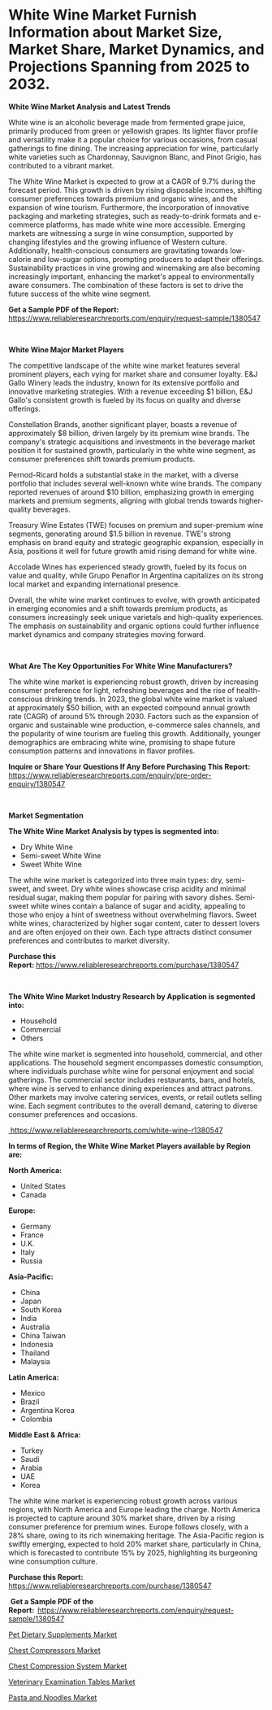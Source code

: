 <p><h1>White Wine Market Furnish Information about Market Size, Market Share, Market Dynamics, and Projections Spanning from 2025 to 2032.</h1></p><p><strong>White Wine Market Analysis and Latest Trends</strong></p>
<p><p>White wine is an alcoholic beverage made from fermented grape juice, primarily produced from green or yellowish grapes. Its lighter flavor profile and versatility make it a popular choice for various occasions, from casual gatherings to fine dining. The increasing appreciation for wine, particularly white varieties such as Chardonnay, Sauvignon Blanc, and Pinot Grigio, has contributed to a vibrant market.</p><p>The White Wine Market is expected to grow at a CAGR of 9.7% during the forecast period. This growth is driven by rising disposable incomes, shifting consumer preferences towards premium and organic wines, and the expansion of wine tourism. Furthermore, the incorporation of innovative packaging and marketing strategies, such as ready-to-drink formats and e-commerce platforms, has made white wine more accessible. Emerging markets are witnessing a surge in wine consumption, supported by changing lifestyles and the growing influence of Western culture. Additionally, health-conscious consumers are gravitating towards low-calorie and low-sugar options, prompting producers to adapt their offerings. Sustainability practices in vine growing and winemaking are also becoming increasingly important, enhancing the market's appeal to environmentally aware consumers. The combination of these factors is set to drive the future success of the white wine segment.</p></p>
<p><strong>Get a Sample PDF of the Report:&nbsp;</strong> <a href="https://www.reliableresearchreports.com/enquiry/request-sample/1380547?utm_campaign=2287&utm_medium=2&utm_source=Github&utm_content=ia&utm_term=07042025&utm_id=white-wine">https://www.reliableresearchreports.com/enquiry/request-sample/1380547</a></p>
<p>&nbsp;</p>
<p><strong>White Wine Major Market Players</strong></p>
<p><p>The competitive landscape of the white wine market features several prominent players, each vying for market share and consumer loyalty. E&J Gallo Winery leads the industry, known for its extensive portfolio and innovative marketing strategies. With a revenue exceeding $1 billion, E&J Gallo's consistent growth is fueled by its focus on quality and diverse offerings.</p><p>Constellation Brands, another significant player, boasts a revenue of approximately $8 billion, driven largely by its premium wine brands. The company's strategic acquisitions and investments in the beverage market position it for sustained growth, particularly in the white wine segment, as consumer preferences shift towards premium products.</p><p>Pernod-Ricard holds a substantial stake in the market, with a diverse portfolio that includes several well-known white wine brands. The company reported revenues of around $10 billion, emphasizing growth in emerging markets and premium segments, aligning with global trends towards higher-quality beverages.</p><p>Treasury Wine Estates (TWE) focuses on premium and super-premium wine segments, generating around $1.5 billion in revenue. TWE's strong emphasis on brand equity and strategic geographic expansion, especially in Asia, positions it well for future growth amid rising demand for white wine.</p><p>Accolade Wines has experienced steady growth, fueled by its focus on value and quality, while Grupo Penaflor in Argentina capitalizes on its strong local market and expanding international presence. </p><p>Overall, the white wine market continues to evolve, with growth anticipated in emerging economies and a shift towards premium products, as consumers increasingly seek unique varietals and high-quality experiences. The emphasis on sustainability and organic options could further influence market dynamics and company strategies moving forward.</p></p>
<p>&nbsp;</p>
<p><strong>What Are The Key Opportunities For White Wine Manufacturers?</strong></p>
<p><p>The white wine market is experiencing robust growth, driven by increasing consumer preference for light, refreshing beverages and the rise of health-conscious drinking trends. In 2023, the global white wine market is valued at approximately $50 billion, with an expected compound annual growth rate (CAGR) of around 5% through 2030. Factors such as the expansion of organic and sustainable wine production, e-commerce sales channels, and the popularity of wine tourism are fueling this growth. Additionally, younger demographics are embracing white wine, promising to shape future consumption patterns and innovations in flavor profiles.</p></p>
<p><strong>Inquire or Share Your Questions If Any Before Purchasing This Report:</strong> <a href="https://www.reliableresearchreports.com/enquiry/pre-order-enquiry/1380547?utm_campaign=2287&utm_medium=2&utm_source=Github&utm_content=ia&utm_term=07042025&utm_id=white-wine">https://www.reliableresearchreports.com/enquiry/pre-order-enquiry/1380547</a></p>
<p>&nbsp;</p>
<p><strong>Market Segmentation</strong></p>
<p><strong>The White Wine Market Analysis by types is segmented into:</strong></p>
<p><ul><li>Dry White Wine</li><li>Semi-sweet White Wine</li><li>Sweet White Wine</li></ul></p>
<p><p>The white wine market is categorized into three main types: dry, semi-sweet, and sweet. Dry white wines showcase crisp acidity and minimal residual sugar, making them popular for pairing with savory dishes. Semi-sweet white wines contain a balance of sugar and acidity, appealing to those who enjoy a hint of sweetness without overwhelming flavors. Sweet white wines, characterized by higher sugar content, cater to dessert lovers and are often enjoyed on their own. Each type attracts distinct consumer preferences and contributes to market diversity.</p></p>
<p><strong>Purchase this Report:&nbsp;</strong><a href="https://www.reliableresearchreports.com/purchase/1380547?utm_campaign=2287&utm_medium=2&utm_source=Github&utm_content=ia&utm_term=07042025&utm_id=white-wine">https://www.reliableresearchreports.com/purchase/1380547</a></p>
<p>&nbsp;</p>
<p><strong>The White Wine Market Industry Research by Application is segmented into:</strong></p>
<p><ul><li>Household</li><li>Commercial</li><li>Others</li></ul></p>
<p><p>The white wine market is segmented into household, commercial, and other applications. The household segment encompasses domestic consumption, where individuals purchase white wine for personal enjoyment and social gatherings. The commercial sector includes restaurants, bars, and hotels, where wine is served to enhance dining experiences and attract patrons. Other markets may involve catering services, events, or retail outlets selling wine. Each segment contributes to the overall demand, catering to diverse consumer preferences and occasions.</p></p>
<p><a href="https://www.reliableresearchreports.com/white-wine-r1380547?utm_campaign=2287&utm_medium=2&utm_source=Github&utm_content=ia&utm_term=07042025&utm_id=white-wine">&nbsp;https://www.reliableresearchreports.com/white-wine-r1380547</a></p>
<p><strong>In terms of Region, the White Wine Market Players available by Region are:</strong></p>
<p>
    <p> <strong> North America: </strong>
        <ul>
            <li>United States</li>
            <li>Canada</li>
        </ul>
        </p> 
    <p> <strong> Europe: </strong>
        <ul>
            <li>Germany</li>
            <li>France</li>
            <li>U.K.</li>
            <li>Italy</li>
            <li>Russia</li>
        </ul>
        </p> 
    <p> <strong> Asia-Pacific: </strong>
        <ul>
            <li>China</li>
            <li>Japan</li>
            <li>South Korea</li>
            <li>India</li>
            <li>Australia</li>
            <li>China Taiwan</li>
            <li>Indonesia</li>
            <li>Thailand</li>
            <li>Malaysia</li>
        </ul>
        </p> 
    <p> <strong> Latin America: </strong>
        <ul>
            <li>Mexico</li>
            <li>Brazil</li>
            <li>Argentina Korea</li>
            <li>Colombia</li>
        </ul>
        </p> 
    <p> <strong> Middle East & Africa: </strong>
        <ul>
            <li>Turkey</li>
            <li>Saudi</li>
            <li>Arabia</li>
            <li>UAE</li>
            <li>Korea</li>
        </ul>
    </p>
    </p>
<p><p>The white wine market is experiencing robust growth across various regions, with North America and Europe leading the charge. North America is projected to capture around 30% market share, driven by a rising consumer preference for premium wines. Europe follows closely, with a 28% share, owing to its rich winemaking heritage. The Asia-Pacific region is swiftly emerging, expected to hold 20% market share, particularly in China, which is forecasted to contribute 15% by 2025, highlighting its burgeoning wine consumption culture.</p></p>
<p><strong>Purchase this Report: </strong><a href="https://www.reliableresearchreports.com/purchase/1380547?utm_campaign=2287&utm_medium=2&utm_source=Github&utm_content=ia&utm_term=07042025&utm_id=white-wine">https://www.reliableresearchreports.com/purchase/1380547</a></p>
<p>&nbsp;<strong>Get a Sample PDF of the Report:&nbsp;&nbsp;</strong><a href="https://www.reliableresearchreports.com/enquiry/request-sample/1380547?utm_campaign=2287&utm_medium=2&utm_source=Github&utm_content=ia&utm_term=07042025&utm_id=white-wine">https://www.reliableresearchreports.com/enquiry/request-sample/1380547</a></p>
<p><strong></strong></p>
<p><p><a href="https://github.com/kaganalcinwv/Market-Research-Report-List-1/blob/main/pet-dietary-supplements-market.md?utm_campaign=2287&utm_medium=2&utm_source=Github&utm_content=ia&utm_term=07042025&utm_id=white-wine">Pet Dietary Supplements Market</a></p><p><a href="https://www.linkedin.com/pulse/117-growth-expected-chest-compressors-market-between-jzbbf?utm_campaign=2287&utm_medium=2&utm_source=Github&utm_content=ia&utm_term=07042025&utm_id=white-wine">Chest Compressors Market</a></p><p><a href="https://www.linkedin.com/pulse/global-chest-compression-system-market-size-2025-2032-5bgyf?utm_campaign=2287&utm_medium=2&utm_source=Github&utm_content=ia&utm_term=07042025&utm_id=white-wine">Chest Compression System Market</a></p><p><a href="https://www.linkedin.com/pulse/comprehending-rapid-growth-global-veterinary-examination-tables-vpugf?utm_campaign=2287&utm_medium=2&utm_source=Github&utm_content=ia&utm_term=07042025&utm_id=white-wine">Veterinary Examination Tables Market</a></p><p><a href="https://github.com/szaszgrychkq/Market-Research-Report-List-1/blob/main/pasta-and-noodles-market.md?utm_campaign=2287&utm_medium=2&utm_source=Github&utm_content=ia&utm_term=07042025&utm_id=white-wine">Pasta and Noodles Market</a></p></p>